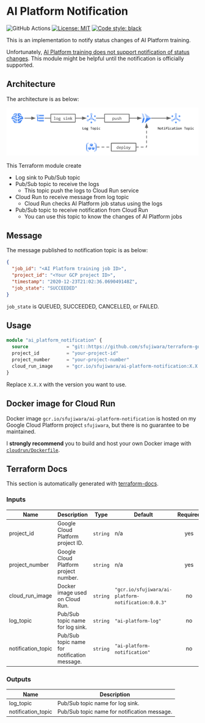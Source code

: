 # AI Platform Notification

![GitHub Actions](https://github.com/sfujiwara/terraform-google-ai-platform-notification/workflows/unit-test/badge.svg)
[![License: MIT](https://img.shields.io/badge/License-MIT-blue.svg)](LICENSE)
[![Code style: black](https://img.shields.io/badge/code%20style-black-000000.svg)](https://github.com/psf/black)

This is an implementation to notify status changes of AI Platform training.

Unfortunately, [AI Platform training does not support notification of status changes](https://stackoverflow.com/questions/59892910/is-there-a-way-to-be-notified-of-status-changes-in-google-ai-platform-training-j).
This module might be helpful until the notification is officially supported.

## Architecture

The architecture is as below:

<img src="img/architecture.png" width="800"/>

This Terraform module create

- Log sink to Pub/Sub topic
- Pub/Sub topic to receive the logs
  - This topic push the logs to Cloud Run service
- Cloud Run to receive message from log topic
  - Cloud Run checks AI Platform job status using the logs
- Pub/Sub topic to receive notification from Cloud Run
  - You can use this topic to know the changes of AI Platform jobs

## Message

The message published to notification topic is as below:

```json
{
  "job_id": "<AI Platform training job ID>",
  "project_id": "<Your GCP project ID>",
  "timestamp": "2020-12-23T21:02:36.069049148Z",
  "job_state": "SUCCEEDED"
}
```

`job_state` is QUEUED, SUCCEEDED, CANCELLED, or FAILED.

## Usage

```terraform
module "ai_platform_notification" {
  source              = "git::https://github.com/sfujiwara/terraform-google-ai-platform-notification.git?ref=vX.X.X"
  project_id          = "your-project-id"
  project_number      = "your-project-number"
  cloud_run_image     = "gcr.io/sfujiwara/ai-platform-notification:X.X.X"
}
```

Replace `X.X.X` with the version you want to use. 

## Docker image for Cloud Run

Docker image `gcr.io/sfujiwara/ai-platform-notification` is hosted on my Google Cloud Platform project `sfujiwara`, but there is no guarantee to be maintained.

I **strongly recommend** you to build and host your own Docker image with [`cloudrun/Dockerfile`](cloudrun/Dockerfile).

## Terraform Docs

This section is automatically generated with [terraform-docs](https://github.com/terraform-docs/terraform-docs).

<!-- BEGIN_TF_DOCS -->

### Inputs

| Name | Description | Type | Default | Required |
|------|-------------|------|---------|:--------:|
| project\_id | Google Cloud Platform project ID. | `string` | n/a | yes |
| project\_number | Google Cloud Platform project number. | `string` | n/a | yes |
| cloud\_run\_image | Docker image used on Cloud Run. | `string` | `"gcr.io/sfujiwara/ai-platform-notification:0.0.3"` | no |
| log\_topic | Pub/Sub topic name for log sink. | `string` | `"ai-platform-log"` | no |
| notification\_topic | Pub/Sub topic name for notification message. | `string` | `"ai-platform-notification"` | no |

### Outputs

| Name | Description |
|------|-------------|
| log\_topic | Pub/Sub topic name for log sink. |
| notification\_topic | Pub/Sub topic name for notification message. |

<!-- END_TF_DOCS -->
